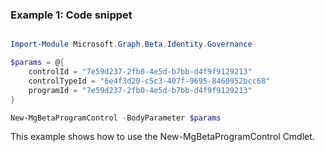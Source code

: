 ### Example 1: Code snippet

```powershell

Import-Module Microsoft.Graph.Beta.Identity.Governance

$params = @{
	controlId = "7e59d237-2fb0-4e5d-b7bb-d4f9f9129213"
	controlTypeId = "6e4f3d20-c5c3-407f-9695-8460952bcc68"
	programId = "7e59d237-2fb0-4e5d-b7bb-d4f9f9129213"
}

New-MgBetaProgramControl -BodyParameter $params

```
This example shows how to use the New-MgBetaProgramControl Cmdlet.

